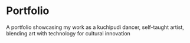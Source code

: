 # Portfolio
A portfolio showcasing my work as a kuchipudi dancer, self-taught artist, blending art with technology for cultural innovation
